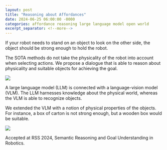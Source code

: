 ```yaml
---
layout: post
title: "Reasoning about Affordances"
date: 2024-06-25 06:00:00 -0000
categories: affordance reasoning large language model open world
excerpt_separator: <!--more-->
---
```


If your robot needs to stand on an object to look on the other side, 
the object should be strong enough to hold the robot. 

The SOTA methods do not take the physicality of the robot into account when selecting actions. 
We propose a dialogue that is able to reason about physicality and suitable objects for achieving the goal. 

<img src="https://gertjanburghouts.github.io/pictures/affordance_dialogue.png">

A large language model (LLM) is connected with a language-vision model (VLM). 
The LLM harnesses knowledge about the physical world, whereas the VLM is able to recognize objects. 

We extended the VLM with a notion of physical properties of the objects. 
For instance, a box of carton is not strong enough, but a wooden box would be suitable. 

<img src="https://gertjanburghouts.github.io/pictures/affordance_result.jpg">
 
Accepted at RSS 2024, Semantic Reasoning and Goal Understanding in Robotics.
